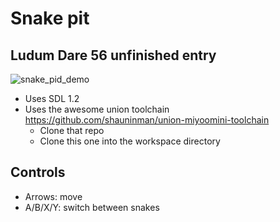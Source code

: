# Snake pit

Ludum Dare 56 unfinished entry
--------------------------------------

![snake_pid_demo](https://github.com/user-attachments/assets/912a9e3e-f293-456f-a5ee-eb4ce7806f6f)


- Uses SDL 1.2
- Uses the awesome union toolchain https://github.com/shauninman/union-miyoomini-toolchain 
    - Clone that repo 
    - Clone this one into the workspace directory
  
Controls
--------------------------------------

- Arrows: move
- A/B/X/Y: switch between snakes
